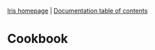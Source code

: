 [Iris homepage](https://github.com/iris-js/iris) | [Documentation table of contents](toc.md)

# Cookbook

